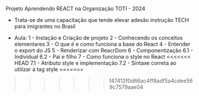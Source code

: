 Projeto Aprendendo REACT na Organização TOTI - 2024

* Trata-se de uma capacitação que tende elevar adesão  instrução TECH para imigrantes no Brasil

- Aula: 
1 - Instação e Criação de projeto
2 - Conhecendo os conceitos elementares
3 - O que é e como funciona a base do React
4 - Entender o export do JS
5 - Renderizar com ReacrDom
6 - Componentização 
    6.1 - Individual 
    6.2 - Pai e filho
7 - Como funciona o style no React
<<<<<<< HEAD
    7.1 - Atributo style e implementação
    7.2 - Sintaxe correta ao utilizar a tag style
=======
>>>>>>> f47412f0d66ac4ff8adf5a4cdee569c7579aae04

